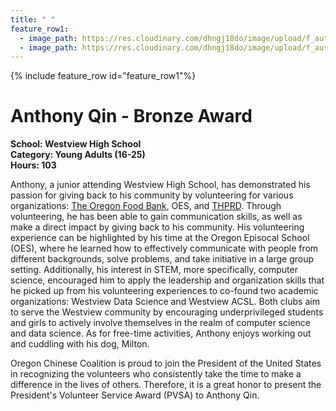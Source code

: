 ```yaml
---
title: " "
feature_row1:
  - image_path: https://res.cloudinary.com/dhngj18do/image/upload/f_auto,q_auto/v1/images/pvsa/2022_Anthony_Qin
  - image_path: https://res.cloudinary.com/dhngj18do/image/upload/f_auto,q_auto/v1/images/activities/year_2022
---
```


{% include feature_row id="feature_row1"%}

# Anthony Qin - Bronze Award

**School: Westview High School**  
**Category: Young Adults (16-25)**  
**Hours: 103**  

Anthony, a junior attending Westview High School, has demonstrated his passion for giving back to his community by volunteering for various organizations: [The Oregon Food Bank](https://www.oregonfoodbank.org/), OES, and [THPRD](http://www.thprd.org/). Through volunteering, he has been able to gain communication skills, as well as make a direct impact by giving back to his community. His volunteering experience can be highlighted by his time at the Oregon Episocal School (OES), where he learned how to effectively communicate with people from different backgrounds, solve problems, and take initiative in a large group setting. Additionally, his interest in STEM, more specifically, computer science, encouraged him to apply the leadership and organization skills that he picked up from his volunteering experiences to co-found two academic organizations: Westview Data Science and Westview ACSL. Both clubs aim to serve the Westview community by encouraging underprivileged students and girls to actively involve themselves in the realm of computer science and data science. As for free-time activities, Anthony enjoys working out and cuddling with his dog, Milton.

Oregon Chinese Coalition is proud to join the President of the United States in recognizing the volunteers who consistently take the time to make a difference in the lives of others. Therefore, it is a great honor to present the President's Volunteer Service Award (PVSA) to Anthony Qin.
